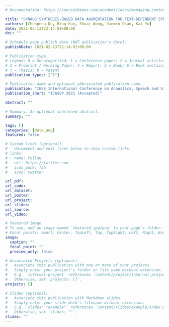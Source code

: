 ```yaml
---
# Documentation: https://sourcethemes.com/academic/docs/managing-content/

title: "SYNAUG:SYNTHESIS-BASED DATA AUGMENTATION FOR TEXT-DEPENDENT SPEAKER VERIFICATION"
authors: [Chenpeng Du, Bing Han, Shuai Wang, Yanmin Qian, Kai Yu]
date: 2021-02-13T22:14:01+08:00
doi: ""

# Schedule page publish date (NOT publication's date).
publishDate: 2021-02-13T22:14:01+08:00

# Publication type.
# Legend: 0 = Uncategorized; 1 = Conference paper; 2 = Journal article;
# 3 = Preprint / Working Paper; 4 = Report; 5 = Book; 6 = Book section;
# 7 = Thesis; 8 = Patent
publication_types: ["1"]

# Publication name and optional abbreviated publication name.
publication: "IEEE International Conference on Acoustics, Speech and Signal Processing (ICASSP), Toronto, Canada, 2021"
publication_short: "ICASSP 2021 (Accepted)"

abstract: ""

# Summary. An optional shortened abstract.
summary: ""

tags: []
categories: [data_aug]
featured: false

# Custom links (optional).
#   Uncomment and edit lines below to show custom links.
# links:
# - name: Follow
#   url: https://twitter.com
#   icon_pack: fab
#   icon: twitter

url_pdf:
url_code:
url_dataset:
url_poster:
url_project:
url_slides:
url_source:
url_video:

# Featured image
# To use, add an image named `featured.jpg/png` to your page's folder. 
# Focal points: Smart, Center, TopLeft, Top, TopRight, Left, Right, BottomLeft, Bottom, BottomRight.
image:
  caption: ""
  focal_point: ""
  preview_only: false

# Associated Projects (optional).
#   Associate this publication with one or more of your projects.
#   Simply enter your project's folder or file name without extension.
#   E.g. `internal-project` references `content/project/internal-project/index.md`.
#   Otherwise, set `projects: []`.
projects: []

# Slides (optional).
#   Associate this publication with Markdown slides.
#   Simply enter your slide deck's filename without extension.
#   E.g. `slides: "example"` references `content/slides/example/index.md`.
#   Otherwise, set `slides: ""`.
slides: ""
---
```

